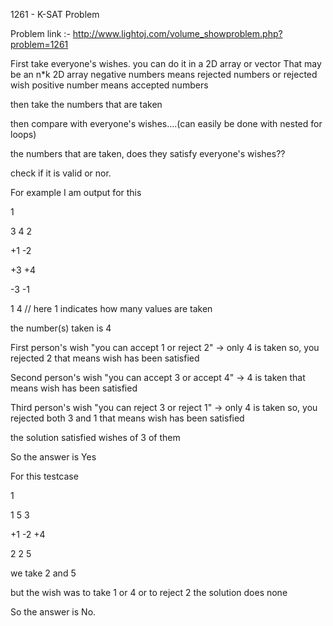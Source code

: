 1261 - K-SAT Problem

Problem link :- http://www.lightoj.com/volume_showproblem.php?problem=1261

First take everyone's wishes. you can do it in a 2D array or vector
That may be an n*k 2D array
negative numbers means rejected numbers or rejected wish
positive number means accepted numbers

then take the numbers that are taken

then compare with everyone's wishes....(can easily be done with nested for loops)

the numbers that are taken, does they satisfy everyone's wishes??

check if it is valid or nor.

For example I am output for this

1

3 4 2

+1 -2

+3 +4

-3 -1

1 4   // here 1 indicates how many values are taken

the number(s) taken is 4

First person's wish "you can accept 1 or reject 2"
-> only 4 is taken so, you rejected 2 that means wish has been satisfied

Second person's wish "you can accept 3 or accept 4"
-> 4 is taken that means wish has been satisfied

Third person's wish "you can reject 3 or reject 1"
-> only 4 is taken so, you rejected both 3 and 1 that means wish has been satisfied

the solution satisfied wishes of 3 of them

So the answer is Yes

For this testcase

1

1 5 3

+1 -2 +4

2 2 5 

we take 2 and 5 

but the wish was to take 1 or 4 or to reject 2
the solution does none

So the answer is No.
